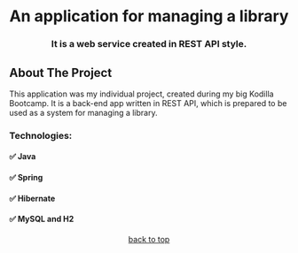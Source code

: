 <h1 align="center">An application for managing a library</h1>
<h3 align="center">It is a web service created in REST API style.</h3>

<!-- ABOUT THE PROJECT -->
## About The Project

This application was my individual project, created during my big Kodilla Bootcamp. It is a back-end app written in REST API, which is prepared to be used as a system for managing a library.

<h3 align="left">Technologies:</h3>
<h4 align="left">✅ Java</h4>
<h4 align="left">✅ Spring</h4>
<h4 align="left">✅ Hibernate</h4>
<h4 align="left">✅ MySQL and H2</h4>

<p align="center"><a href="#top">back to top</a></p>

